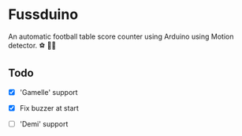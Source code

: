 # Fussduino 

An automatic football table score counter using Arduino using Motion detector. :soccer: :guardsman: 

## Todo 

- [x] 'Gamelle' support
- [x] Fix buzzer at start
- [ ] 'Demi' support


